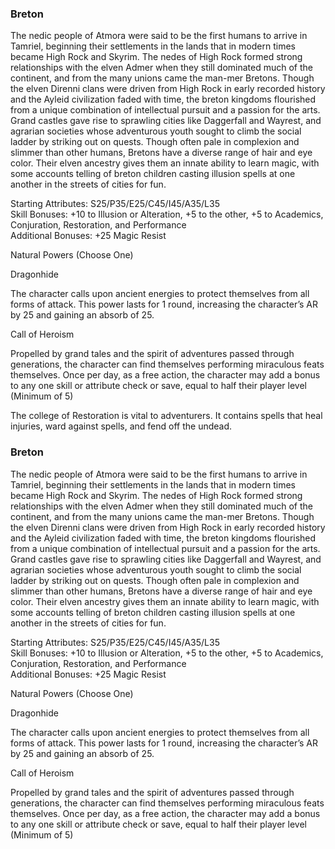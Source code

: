 ### Breton

The nedic people of Atmora were said to be the first humans to arrive in Tamriel, beginning their settlements in the lands that in modern times became High Rock and Skyrim. The nedes of High Rock formed strong relationships with the elven Admer when they still dominated much of the continent, and from the many unions came the man-mer Bretons. Though the elven Direnni clans were driven from High Rock in early recorded history and the Ayleid civilization faded with time, the breton kingdoms flourished from a unique combination of intellectual pursuit and a passion for the arts. Grand castles gave rise to sprawling cities like Daggerfall and Wayrest, and agrarian societies whose adventurous youth sought to climb the social ladder by striking out on quests. Though often pale in complexion and slimmer than other humans, Bretons have a diverse range of hair and eye color. Their elven ancestry gives them an innate ability to learn magic, with some accounts telling of breton children casting illusion spells at one another in the streets of cities for fun.  
  
Starting Attributes: S25/P35/E25/C45/I45/A35/L35  
Skill Bonuses: +10 to Illusion or Alteration, +5 to the other, +5 to Academics, Conjuration, Restoration, and Performance  
Additional Bonuses: +25 Magic Resist

  

Natural Powers (Choose One)

Dragonhide

The character calls upon ancient energies to protect themselves from all forms of attack. This power lasts for 1 round, increasing the character’s AR by 25 and gaining an absorb of 25.

Call of Heroism

Propelled by grand tales and the spirit of adventures passed through generations, the character can find themselves performing miraculous feats themselves. Once per day, as a free action, the character may add a bonus to any one skill or attribute check or save, equal to half their player level (Minimum of 5)

The college of Restoration is vital to adventurers. It contains spells that heal injuries, ward against spells, and fend off the undead.

### Breton

The nedic people of Atmora were said to be the first humans to arrive in Tamriel, beginning their settlements in the lands that in modern times became High Rock and Skyrim. The nedes of High Rock formed strong relationships with the elven Admer when they still dominated much of the continent, and from the many unions came the man-mer Bretons. Though the elven Direnni clans were driven from High Rock in early recorded history and the Ayleid civilization faded with time, the breton kingdoms flourished from a unique combination of intellectual pursuit and a passion for the arts. Grand castles gave rise to sprawling cities like Daggerfall and Wayrest, and agrarian societies whose adventurous youth sought to climb the social ladder by striking out on quests. Though often pale in complexion and slimmer than other humans, Bretons have a diverse range of hair and eye color. Their elven ancestry gives them an innate ability to learn magic, with some accounts telling of breton children casting illusion spells at one another in the streets of cities for fun.  
  
Starting Attributes: S25/P35/E25/C45/I45/A35/L35  
Skill Bonuses: +10 to Illusion or Alteration, +5 to the other, +5 to Academics, Conjuration, Restoration, and Performance  
Additional Bonuses: +25 Magic Resist

  

Natural Powers (Choose One)

Dragonhide

The character calls upon ancient energies to protect themselves from all forms of attack. This power lasts for 1 round, increasing the character’s AR by 25 and gaining an absorb of 25.

Call of Heroism

Propelled by grand tales and the spirit of adventures passed through generations, the character can find themselves performing miraculous feats themselves. Once per day, as a free action, the character may add a bonus to any one skill or attribute check or save, equal to half their player level (Minimum of 5)